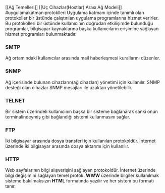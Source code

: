 [[Ağ Temelleri]]
[[Uç Cihazlar(Hostlar) Arası Ağ Modeli]]
#uygulamakatmanıprotoklleri
Uygulama katmanı içinde tanımlı olan protokoller bir üstünde çalıştırılan uygulama programlarına hizmet verirler. Bu protokolleri bir üstünde kullanıcının doğrudan etkilişimde bulunduğu programlar, bilgisayar kaynaklarına başka kullanıcıların erişimine sağlayan hizmet programları bulunmaktadır. 

### SMTP
Ağ ortamındaki kullanıcılar arasında mail haberleşmesi kurallarını düzenler.

### SNMP 
Ağ içerisinde bulunan cihazların(ağ cihazları) yönetimi için kullanılır. SNMP desteği olan cihazlar SNMP mesajları ile uzaktan yönetilebilir. 

### TELNET
Bir sistem üzerindeli kullanıcının başka bir sisteme bağlanarak sanki onun terminalindeymiş gibi bağlandığı sistemi kullanmasını sağlar. 

### FTP 
İki bilgisayar arasında dosya transferi için kullanılan protokoldür. İnternet üzerinde iki bilgisayar arasında dosya aktarımı için kullanılır. 

### HTTP
Web sayfalarının bilgi alışverişini sağlayan protokoldür. İnternet üzerinde bilgi değişimini sağlayan temel protok. **WWW** üzerinde bilgiler kullanılmak sisteme bakılmaksızın **HTML** formatında yazılır ve her sistem bu formatı tanır.